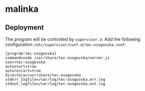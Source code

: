 # malinka

## Deployment

The program will be controlled by `supervisor.d`. Add the following configuration `/etc/supervisor/conf.d/tec-osogovska.conf`.

```
[program:tec-osogovska]
command=node /usr/share/tec-osogovska/server.js
user=tec-osogovska
autostart=true
autorestart=true
directory=/usr/share/tec-osogovska
stderr_logfile=/var/log/tec-osogovska.err.log
stdout_logfile=/var/log/tec-osogovska.out.log
```
